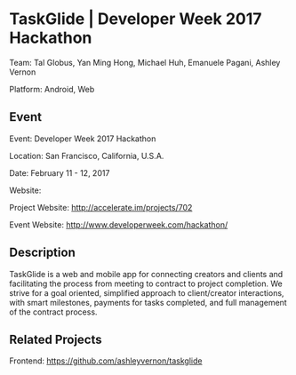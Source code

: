 TaskGlide | Developer Week 2017 Hackathon
=========================================

Team: Tal Globus, Yan Ming Hong, Michael Huh, Emanuele Pagani, Ashley Vernon

Platform: Android, Web

## Event

Event: Developer Week 2017 Hackathon

Location: San Francisco, California, U.S.A.

Date: February 11 - 12, 2017

Website: 

Project Website: http://accelerate.im/projects/702

Event Website: http://www.developerweek.com/hackathon/

## Description

TaskGlide is a web and mobile app for connecting creators and clients and facilitating the process from meeting to contract to project completion. We strive for a goal oriented, simplified approach to client/creator interactions, with smart milestones, payments for tasks completed, and full management of the contract process.

## Related Projects

Frontend: https://github.com/ashleyvernon/taskglide